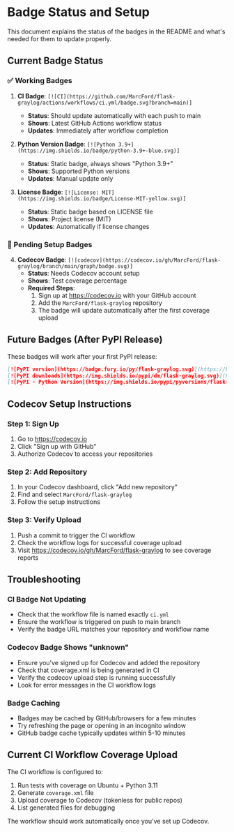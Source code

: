 # Badge Status and Setup

This document explains the status of the badges in the README and what's needed for them to update properly.

## Current Badge Status

### ✅ Working Badges

1. **CI Badge**: `[![CI](https://github.com/MarcFord/flask-graylog/actions/workflows/ci.yml/badge.svg?branch=main)]`
   - **Status**: Should update automatically with each push to main
   - **Shows**: Latest GitHub Actions workflow status
   - **Updates**: Immediately after workflow completion

2. **Python Version Badge**: `[![Python 3.9+](https://img.shields.io/badge/python-3.9+-blue.svg)]`
   - **Status**: Static badge, always shows "Python 3.9+"
   - **Shows**: Supported Python versions
   - **Updates**: Manual update only

3. **License Badge**: `[![License: MIT](https://img.shields.io/badge/License-MIT-yellow.svg)]`
   - **Status**: Static badge based on LICENSE file
   - **Shows**: Project license (MIT)
   - **Updates**: Automatically if license changes

### 🔄 Pending Setup Badges

4. **Codecov Badge**: `[![codecov](https://codecov.io/gh/MarcFord/flask-graylog/branch/main/graph/badge.svg)]`
   - **Status**: Needs Codecov account setup
   - **Shows**: Test coverage percentage
   - **Required Steps**:
     1. Sign up at https://codecov.io with your GitHub account
     2. Add the `MarcFord/flask-graylog` repository
     3. The badge will update automatically after the first coverage upload

## Future Badges (After PyPI Release)

These badges will work after your first PyPI release:

```markdown
[![PyPI version](https://badge.fury.io/py/flask-graylog.svg)](https://badge.fury.io/py/flask-graylog)
[![PyPI downloads](https://img.shields.io/pypi/dm/flask-graylog.svg)](https://pypi.org/project/flask-graylog/)
[![PyPI - Python Version](https://img.shields.io/pypi/pyversions/flask-graylog)](https://pypi.org/project/flask-graylog/)
```

## Codecov Setup Instructions

### Step 1: Sign Up
1. Go to https://codecov.io
2. Click "Sign up with GitHub"
3. Authorize Codecov to access your repositories

### Step 2: Add Repository
1. In your Codecov dashboard, click "Add new repository"
2. Find and select `MarcFord/flask-graylog`
3. Follow the setup instructions

### Step 3: Verify Upload
1. Push a commit to trigger the CI workflow
2. Check the workflow logs for successful coverage upload
3. Visit https://codecov.io/gh/MarcFord/flask-graylog to see coverage reports

## Troubleshooting

### CI Badge Not Updating
- Check that the workflow file is named exactly `ci.yml`
- Ensure the workflow is triggered on push to main branch
- Verify the badge URL matches your repository and workflow name

### Codecov Badge Shows "unknown"
- Ensure you've signed up for Codecov and added the repository
- Check that coverage.xml is being generated in CI
- Verify the codecov upload step is running successfully
- Look for error messages in the CI workflow logs

### Badge Caching
- Badges may be cached by GitHub/browsers for a few minutes
- Try refreshing the page or opening in an incognito window
- GitHub badge cache typically updates within 5-10 minutes

## Current CI Workflow Coverage Upload

The CI workflow is configured to:
1. Run tests with coverage on Ubuntu + Python 3.11
2. Generate `coverage.xml` file
3. Upload coverage to Codecov (tokenless for public repos)
4. List generated files for debugging

The workflow should work automatically once you've set up Codecov.
